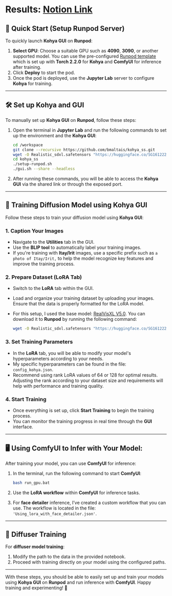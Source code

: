 
# Results: [Notion Link](https://www.notion.so/Nguyen-Tung-Duong-1ed2eb74111a80959769fd70f562353c?pvs=4)

## 🚀 Quick Start (Setup Runpod Server)

To quickly launch **Kohya GUI** on **Runpod**:

1. **Select GPU**: Choose a suitable GPU such as **4090**, **3090**, or another supported model. You can use the pre-configured [Runpod template](https://www.runpod.io/console/explore/3c0tdgrly3) which is set up with **Torch 2.2.0** for **Kohya** and **ComfyUI** for inference after training.
2. Click **Deploy** to start the pod.
3. Once the pod is deployed, use the **Jupyter Lab** server to configure **Kohya** for training.

---

## 🛠 Set up Kohya and GUI

To manually set up **Kohya GUI** on **Runpod**, follow these steps:

1. Open the terminal in **Jupyter Lab** and run the following commands to set up the environment and the **Kohya GUI**:

   ```bash
   cd /workspace
   git clone --recursive https://github.com/bmaltais/kohya_ss.git
   wget -O Realistic_sdxl.safetensors "https://huggingface.co/SG161222/RealVisXL_V5.0/resolve/main/RealVisXL_V5.0_fp16.safetensors?download=true"
   cd kohya_ss
   ./setup-runpod.sh
   ./gui.sh --share --headless
   ```

2. After running these commands, you will be able to access the **Kohya GUI** via the shared link or through the exposed port.

---

## 📌 Training Diffusion Model using Kohya GUI

Follow these steps to train your diffusion model using **Kohya GUI**:

### 1. **Caption Your Images**
- Navigate to the **Utilities** tab in the GUI.
- Use the **BLIP tool** to automatically label your training images.
- If you're training with **Itay/Irit** images, use a specific prefix such as `a photo of Itay/Irit,` to help the model recognize key features and improve the training process.

### 2. **Prepare Dataset (LoRA Tab)**
- Switch to the **LoRA** tab within the GUI.
- Load and organize your training dataset by uploading your images. Ensure that the data is properly formatted for the LoRA model.
- For this setup, I used the base model: [RealVisXL V5.0](https://huggingface.co/SG161222/RealVisXL_V5.0). You can download it to **Runpod** by running the following command:

   ```bash
   wget -O Realistic_sdxl.safetensors "https://huggingface.co/SG161222/RealVisXL_V5.0/resolve/main/RealVisXL_V5.0_fp16.safetensors?download=true"
   ```

### 3. **Set Training Parameters**
- In the **LoRA** tab, you will be able to modify your model's hyperparameters according to your needs.
- My specific hyperparameters can be found in the file: `config_kohya.json`.
- Recommend using rank LoRA values of 64 or 128 for optimal results. Adjusting the rank according to your dataset size and requirements will help with performance and training quality.

### 4. **Start Training**
- Once everything is set up, click **Start Training** to begin the training process.
- You can monitor the training progress in real time through the **GUI** interface.

---

## 🖥️ Using ComfyUI to Infer with Your Model:

After training your model, you can use **ComfyUI** for inference:

1. In the terminal, run the following command to start **ComfyUI**:
   
   ```bash
   bash run_gpu.bat
   ```

2. Use the **LoRA workflow** within **ComfyUI** for inference tasks.
3. For **face detailer** inference, I’ve created a custom workflow that you can use. The workflow is located in the file: `'Using_lora_with_face_detailer.json'`.

---

## 🔄 Diffuser Training

For **diffuser model training**:

1. Modify the path to the data in the provided notebook.
2. Proceed with training directly on your model using the configured paths.

---

With these steps, you should be able to easily set up and train your models using **Kohya GUI** on **Runpod** and run inference with **ComfyUI**. Happy training and experimenting! 🚀
